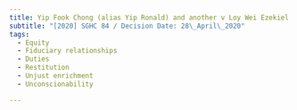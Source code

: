 ```yaml
---
title: Yip Fook Chong (alias Yip Ronald) and another v Loy Wei Ezekiel and another
subtitle: "[2020] SGHC 84 / Decision Date: 28\_April\_2020"
tags:
  - Equity
  - Fiduciary relationships
  - Duties
  - Restitution
  - Unjust enrichment
  - Unconscionability

---
```

